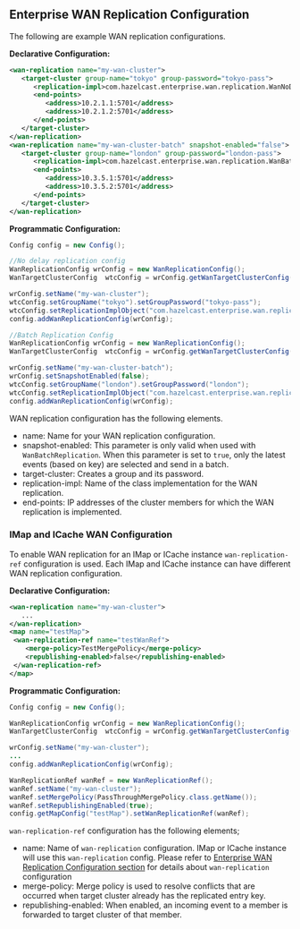 ## Enterprise WAN Replication Configuration

The following are example WAN replication configurations.

**Declarative Configuration:**

```xml
<wan-replication name="my-wan-cluster">
   <target-cluster group-name="tokyo" group-password="tokyo-pass">
      <replication-impl>com.hazelcast.enterprise.wan.replication.WanNoDelayReplication</replication-impl>
      <end-points>
         <address>10.2.1.1:5701</address>
         <address>10.2.1.2:5701</address>
      </end-points> 
   </target-cluster>
</wan-replication>
<wan-replication name="my-wan-cluster-batch" snapshot-enabled="false">
   <target-cluster group-name="london" group-password="london-pass">
      <replication-impl>com.hazelcast.enterprise.wan.replication.WanBatchReplication</replication-impl>
      <end-points>
         <address>10.3.5.1:5701</address>
         <address>10.3.5.2:5701</address>
      </end-points>
   </target-cluster>
</wan-replication>
```

**Programmatic Configuration:**

```java
Config config = new Config();

//No delay replication config
WanReplicationConfig wrConfig = new WanReplicationConfig();
WanTargetClusterConfig  wtcConfig = wrConfig.getWanTargetClusterConfig();

wrConfig.setName("my-wan-cluster");
wtcConfig.setGroupName("tokyo").setGroupPassword("tokyo-pass");
wtcConfig.setReplicationImplObject("com.hazelcast.enterprise.wan.replication.WanNoDelayReplication");
config.addWanReplicationConfig(wrConfig);

//Batch Replication Config
WanReplicationConfig wrConfig = new WanReplicationConfig();
WanTargetClusterConfig  wtcConfig = wrConfig.getWanTargetClusterConfig();

wrConfig.setName("my-wan-cluster-batch");
wrConfig.setSnapshotEnabled(false);
wtcConfig.setGroupName("london").setGroupPassword("london");
wtcConfig.setReplicationImplObject("com.hazelcast.enterprise.wan.replication.WanBatchReplication");
config.addWanReplicationConfig(wrConfig);
```

WAN replication configuration has the following elements.

- name: Name for your WAN replication configuration.
- snapshot-enabled: This parameter is only valid when used with `WanBatchReplication`. When this parameter is set to `true`, only the latest events (based on key) are selected and send in a batch. 
- target-cluster: Creates a group and its password.
- replication-impl: Name of the class implementation for the WAN replication.
- end-points: IP addresses of the cluster members for which the WAN replication is implemented.

### IMap and ICache WAN Configuration

To enable WAN replication for an IMap or ICache instance `wan-replication-ref` configuration is used. 
Each IMap and ICache instance can have different WAN replication configuration.

**Declarative Configuration:**

```xml
<wan-replication name="my-wan-cluster">
   ...
</wan-replication>
<map name="testMap">
 <wan-replication-ref name="testWanRef">
    <merge-policy>TestMergePolicy</merge-policy>
    <republishing-enabled>false</republishing-enabled>
 </wan-replication-ref>
</map>
```

**Programmatic Configuration:**

```java
Config config = new Config();

WanReplicationConfig wrConfig = new WanReplicationConfig();
WanTargetClusterConfig  wtcConfig = wrConfig.getWanTargetClusterConfig();

wrConfig.setName("my-wan-cluster");
...
config.addWanReplicationConfig(wrConfig);

WanReplicationRef wanRef = new WanReplicationRef();
wanRef.setName("my-wan-cluster");
wanRef.setMergePolicy(PassThroughMergePolicy.class.getName());
wanRef.setRepublishingEnabled(true);
config.getMapConfig("testMap").setWanReplicationRef(wanRef);

```

`wan-replication-ref` configuration has the following elements;

- name: Name of `wan-replication` configuration. IMap or ICache instance will use this `wan-replication` config. 
Please refer to [Enterprise WAN Replication Configuration section](#enterprise-wan-replication-configuration) for details about `wan-replication` configuration 
- merge-policy: Merge policy is used to resolve conflicts that are occurred when target cluster already has the replicated entry key.
- republishing-enabled: When enabled, an incoming event to a member is forwarded to target cluster of that member.
 

